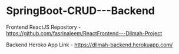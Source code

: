 # SpringBoot-CRUD---Backend

Frontend ReactJS Repository - https://github.com/fasrinaleem/ReactFrontend---Dilmah-Project

Backend Heroko App Link - https://dilmah-backend.herokuapp.com/
